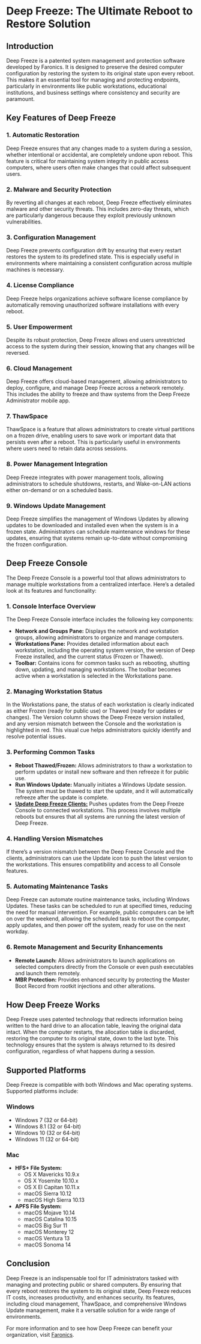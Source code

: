 # Deep Freeze: The Ultimate Reboot to Restore Solution

## Introduction
Deep Freeze is a patented system management and protection software developed by Faronics. It is designed to preserve the desired computer configuration by restoring the system to its original state upon every reboot. This makes it an essential tool for managing and protecting endpoints, particularly in environments like public workstations, educational institutions, and business settings where consistency and security are paramount.

## Key Features of Deep Freeze

### 1. Automatic Restoration
Deep Freeze ensures that any changes made to a system during a session, whether intentional or accidental, are completely undone upon reboot. This feature is critical for maintaining system integrity in public access computers, where users often make changes that could affect subsequent users.

### 2. Malware and Security Protection
By reverting all changes at each reboot, Deep Freeze effectively eliminates malware and other security threats. This includes zero-day threats, which are particularly dangerous because they exploit previously unknown vulnerabilities.

### 3. Configuration Management
Deep Freeze prevents configuration drift by ensuring that every restart restores the system to its predefined state. This is especially useful in environments where maintaining a consistent configuration across multiple machines is necessary.

### 4. License Compliance
Deep Freeze helps organizations achieve software license compliance by automatically removing unauthorized software installations with every reboot.

### 5. User Empowerment
Despite its robust protection, Deep Freeze allows end users unrestricted access to the system during their session, knowing that any changes will be reversed.

### 6. Cloud Management
Deep Freeze offers cloud-based management, allowing administrators to deploy, configure, and manage Deep Freeze across a network remotely. This includes the ability to freeze and thaw systems from the Deep Freeze Administrator mobile app.

### 7. ThawSpace
ThawSpace is a feature that allows administrators to create virtual partitions on a frozen drive, enabling users to save work or important data that persists even after a reboot. This is particularly useful in environments where users need to retain data across sessions.

### 8. Power Management Integration
Deep Freeze integrates with power management tools, allowing administrators to schedule shutdowns, restarts, and Wake-on-LAN actions either on-demand or on a scheduled basis.

### 9. Windows Update Management
Deep Freeze simplifies the management of Windows Updates by allowing updates to be downloaded and installed even when the system is in a frozen state. Administrators can schedule maintenance windows for these updates, ensuring that systems remain up-to-date without compromising the frozen configuration.

## Deep Freeze Console

The Deep Freeze Console is a powerful tool that allows administrators to manage multiple workstations from a centralized interface. Here’s a detailed look at its features and functionality:

### 1. Console Interface Overview
The Deep Freeze Console interface includes the following key components:
- **Network and Groups Pane:** Displays the network and workstation groups, allowing administrators to organize and manage computers.
- **Workstations Pane:** Provides detailed information about each workstation, including the operating system version, the version of Deep Freeze installed, and the current status (Frozen or Thawed).
- **Toolbar:** Contains icons for common tasks such as rebooting, shutting down, updating, and managing workstations. The toolbar becomes active when a workstation is selected in the Workstations pane.

### 2. Managing Workstation Status
In the Workstations pane, the status of each workstation is clearly indicated as either Frozen (ready for public use) or Thawed (ready for updates or changes). The Version column shows the Deep Freeze version installed, and any version mismatch between the Console and the workstation is highlighted in red. This visual cue helps administrators quickly identify and resolve potential issues.

### 3. Performing Common Tasks
- **Reboot Thawed/Frozen:** Allows administrators to thaw a workstation to perform updates or install new software and then refreeze it for public use.
- **Run Windows Update:** Manually initiates a Windows Update session. The system must be thawed to start the update, and it will automatically refreeze after the update is complete.
- **[Update Deep Freeze Clients:](./Upgrade.md)** Pushes updates from the Deep Freeze Console to connected workstations. This process involves multiple reboots but ensures that all systems are running the latest version of Deep Freeze.

### 4. Handling Version Mismatches
If there’s a version mismatch between the Deep Freeze Console and the clients, administrators can use the Update icon to push the latest version to the workstations. This ensures compatibility and access to all Console features.

### 5. Automating Maintenance Tasks
Deep Freeze can automate routine maintenance tasks, including Windows Updates. These tasks can be scheduled to run at specified times, reducing the need for manual intervention. For example, public computers can be left on over the weekend, allowing the scheduled task to reboot the computer, apply updates, and then power off the system, ready for use on the next workday.

### 6. Remote Management and Security Enhancements
- **Remote Launch:** Allows administrators to launch applications on selected computers directly from the Console or even push executables and launch them remotely.
- **MBR Protection:** Provides enhanced security by protecting the Master Boot Record from rootkit injections and other alterations.

## How Deep Freeze Works

Deep Freeze uses patented technology that redirects information being written to the hard drive to an allocation table, leaving the original data intact. When the computer restarts, the allocation table is discarded, restoring the computer to its original state, down to the last byte. This technology ensures that the system is always returned to its desired configuration, regardless of what happens during a session.

## Supported Platforms

Deep Freeze is compatible with both Windows and Mac operating systems. Supported platforms include:

### Windows
- Windows 7 (32 or 64-bit)
- Windows 8.1 (32 or 64-bit)
- Windows 10 (32 or 64-bit)
- Windows 11 (32 or 64-bit)

### Mac
- **HFS+ File System:**
  - OS X Mavericks 10.9.x
  - OS X Yosemite 10.10.x
  - OS X El Capitan 10.11.x
  - macOS Sierra 10.12
  - macOS High Sierra 10.13
- **APFS File System:**
  - macOS Mojave 10.14
  - macOS Catalina 10.15
  - macOS Big Sur 11
  - macOS Monterey 12
  - macOS Ventura 13
  - macOS Sonoma 14

## Conclusion

Deep Freeze is an indispensable tool for IT administrators tasked with managing and protecting public or shared computers. By ensuring that every reboot restores the system to its original state, Deep Freeze reduces IT costs, increases productivity, and enhances security. Its features, including cloud management, ThawSpace, and comprehensive Windows Update management, make it a versatile solution for a wide range of environments.

For more information and to see how Deep Freeze can benefit your organization, visit [Faronics](https://www.faronics.com).
